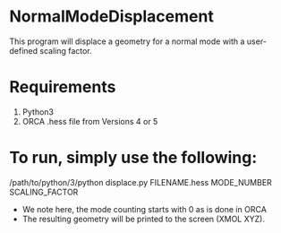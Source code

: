 # NormalModeDisplacement

This program will displace a geometry for a normal mode with a user-defined scaling factor.

# Requirements

1. Python3
2. ORCA .hess file from Versions 4 or 5

# To run, simply use the following:
/path/to/python/3/python displace.py FILENAME.hess MODE_NUMBER SCALING_FACTOR

- We note here, the mode counting starts with 0 as is done in ORCA
- The resulting geometry will be printed to the screen (XMOL XYZ).
